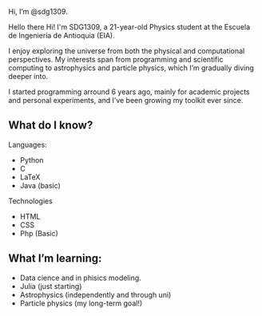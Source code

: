 Hi, I’m @sdg1309.

Hello there
Hi! I'm SDG1309, a 21-year-old Physics student at the Escuela de Ingeniería de Antioquia (EIA).

I enjoy exploring the universe from both the physical and computational perspectives. My interests span from programming and scientific computing to astrophysics and particle physics, which I’m gradually diving deeper into.

I started programming arround 6 years ago, mainly for academic projects and personal experiments, and I’ve been growing my toolkit ever since.



What do I know?
--
Languages:

* Python
* C
* LaTeX
* Java (basic)

Technologies
* HTML
* CSS
* Php (Basic)

What I’m learning:
--
* Data cience and in phisics modeling.
* Julia (just starting)
* Astrophysics (independently and through uni)
* Particle physics (my long-term goal!)
